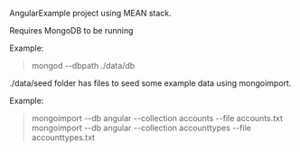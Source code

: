 AngularExample project using MEAN stack.

Requires MongoDB to be running

Example:
> mongod --dbpath ./data/db

./data/seed folder has files to seed some example data using mongoimport.

Example:
> mongoimport --db angular --collection accounts --file accounts.txt
> mongoimport --db angular --collection accounttypes --file accounttypes.txt






